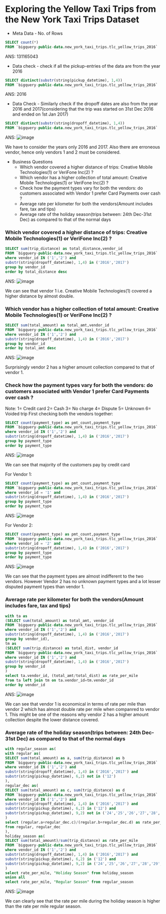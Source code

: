 # Exploring the Yellow Taxi Trips from the New York Taxi Trips Dataset

* Meta Data - No. of Rows
```sql
SELECT count(*)
FROM `bigquery-public-data.new_york_taxi_trips.tlc_yellow_trips_2016`
```
ANS: 131165043

* Data check - check if all the pickup-entries of the data are from the year 2016
```sql
SELECT distinct(substr(string(pickup_datetime), 1,4))
FROM `bigquery-public-data.new_york_taxi_trips.tlc_yellow_trips_2016`
```
ANS: 2016

* Data Check - Similarly check if the dropoff dates are also from the year 2016 and 2017(considering that the trip was started on 31st Dec 2016 and ended on 1st Jan 2017)
```sql
SELECT distinct(substr(string(dropoff_datetime), 1,4))
FROM `bigquery-public-data.new_york_taxi_trips.tlc_yellow_trips_2016`
```
ANS: ![image](https://user-images.githubusercontent.com/87647766/127478765-76359d0b-e77b-4bb1-ac15-5dfe08b2a287.png)

We have to consider the years only 2016 and 2017. Also there are erroneous vendor, hence only vendors 1 and 2 must be considered. 

* Business Questions
  *  Which vendor covered a higher distance of trips: Creative Mobile Technologies(1) or VeriFone Inc(2) ?
  *  Which vendor has a higher collection of total amount: Creative Mobile Technologies(1) or VeriFone Inc(2) ?
  *  Check how the payment types vary for both the vendors: do customers associated with Vendor 1 prefer Card Payments over cash ?
  *  Average rate per kilometer for both the vendors(Amount includes fare, tax and tips)
  *  Average rate of the holiday season(trips between: 24th Dec-31st Dec) as compared to that of the normal days

### Which vendor covered a higher distance of trips: Creative Mobile Technologies(1) or VeriFone Inc(2) ?
```sql
SELECT sum(trip_distance) as total_distance,vendor_id
FROM `bigquery-public-data.new_york_taxi_trips.tlc_yellow_trips_2016`
where vendor_id IN ('1','2') and
substr(string(dropoff_datetime), 1,4) in ('2016','2017')
group by vendor_id
order by total_distance desc
```
ANS:  ![image](https://user-images.githubusercontent.com/87647766/127479924-a39f4853-28d1-403d-9ee4-762e4ae225dc.png)

We can see that vendor 1 i.e. Creative Mobile Technologies(1) covered a higher distance by almost double.

### Which vendor has a higher collection of total amount: Creative Mobile Technologies(1) or VeriFone Inc(2) ?
```sql
SELECT sum(total_amount) as total_amt,vendor_id
FROM `bigquery-public-data.new_york_taxi_trips.tlc_yellow_trips_2016`
where vendor_id IN ('1','2') and
substr(string(dropoff_datetime), 1,4) in ('2016','2017')
group by vendor_id
order by total_amt desc
```
ANS: ![image](https://user-images.githubusercontent.com/87647766/127480341-063a5589-5f13-4b50-a67f-74ea6202e75a.png)

Surprisingly vendor 2 has a higher amount collection compared to that of vendor 1.

###  Check how the payment types vary for both the vendors: do customers associated with Vendor 1 prefer Card Payments over cash ?
Note:  1= Credit card 2= Cash 3= No charge 4= Dispute 5= Unknown 6= Voided trip
First checking both the vendors together:
```sql
SELECT count(payment_type) as pmt_count,payment_type
FROM `bigquery-public-data.new_york_taxi_trips.tlc_yellow_trips_2016`
where vendor_id IN ('1','2') and
substr(string(dropoff_datetime), 1,4) in ('2016','2017')
group by payment_type
order by payment_type
```
ANS:  ![image](https://user-images.githubusercontent.com/87647766/127481257-eb67baa8-6035-45b8-8458-14a5dc17bf4b.png)

We can see that majority of the customers pay by credit card

For Vendor 1:
```sql
SELECT count(payment_type) as pmt_count,payment_type
FROM `bigquery-public-data.new_york_taxi_trips.tlc_yellow_trips_2016`
where vendor_id = '1' and
substr(string(dropoff_datetime), 1,4) in ('2016','2017')
group by payment_type
order by payment_type
```
ANS:  ![image](https://user-images.githubusercontent.com/87647766/127481534-a6bc8c4f-76f0-4c11-ac58-b648a12c0fc8.png)

For Vendor 2: 
```sql
SELECT count(payment_type) as pmt_count,payment_type
FROM `bigquery-public-data.new_york_taxi_trips.tlc_yellow_trips_2016`
where vendor_id = '2' and
substr(string(dropoff_datetime), 1,4) in ('2016','2017')
group by payment_type
order by payment_type
```
ANS: ![image](https://user-images.githubusercontent.com/87647766/127481907-e566fef6-7a92-4788-ada6-4bdbd0a9594a.png)

We can see that the payment types are almost indifferent to the two vendors. However Vendor 2 has no unknown payment types and a lot lesser disputed payment types than vendor 1.

### Average rate per kilometer for both the vendors(Amount includes fare, tax and tips)
```sql
with ta as
(SELECT sum(total_amount) as total_amt, vendor_id
FROM `bigquery-public-data.new_york_taxi_trips.tlc_yellow_trips_2016`
where vendor_id IN ('1','2') and
substr(string(dropoff_datetime), 1,4) in ('2016','2017')
group by vendor_id),
tm as
(SELECT sum(trip_distance) as total_dist, vendor_id
FROM `bigquery-public-data.new_york_taxi_trips.tlc_yellow_trips_2016`
where vendor_id IN ('1','2') and
substr(string(dropoff_datetime), 1,4) in ('2016','2017')
group by vendor_id
)
select ta.vendor_id, (total_amt/total_dist) as rate_per_mile
from ta left join tm on ta.vendor_id=tm.vendor_id
order by vendor_id
```
ANS:  ![image](https://user-images.githubusercontent.com/87647766/127484387-01c75486-51a8-4d82-b0ec-f622b74700d7.png)

We can see that vendor 1 is economical in terms of rate per mile than vendor 2 which has almost double rate per mile when companred to vendor 1. This might be one of the reasons why vendor 2 has a higher amount collection despite the lower distance covered.

### Average rate of the holiday season(trips between: 24th Dec-31st Dec) as compared to that of the normal days
```sql
with regular_season as(
with regular as(
SELECT sum(total_amount) as a, sum(trip_distance) as b
FROM `bigquery-public-data.new_york_taxi_trips.tlc_yellow_trips_2016`
where vendor_id IN ('1','2') and
substr(string(dropoff_datetime), 1,4) in ('2016','2017') and
substr(string(pickup_datetime), 6,2) not in ('12')
),
regular_dec as(
SELECT sum(total_amount) as c, sum(trip_distance) as d
FROM `bigquery-public-data.new_york_taxi_trips.tlc_yellow_trips_2016`
where vendor_id IN ('1','2') and
substr(string(dropoff_datetime), 1,4) in ('2016','2017') and
substr(string(pickup_datetime), 6,2) in ('12') and
substr(string(pickup_datetime), 9,2) not in ('24','25','26','27','28','29','30','31')
)
select (regular.a+regular_dec.c)/(regular.b+regular_dec.d) as rate_per_mile
from regular, regular_dec
),
holiday_season as(
SELECT sum(total_amount)/sum(trip_distance) as rate_per_mile
FROM `bigquery-public-data.new_york_taxi_trips.tlc_yellow_trips_2016`
where vendor_id IN ('1','2') and
substr(string(dropoff_datetime), 1,4) in ('2016','2017') and
substr(string(pickup_datetime), 6,2) in ('12') and
substr(string(pickup_datetime), 9,2) in ('24','25','26','27','28','29','30','31')
)
select rate_per_mile, "Holiday Season" from holiday_season
union all
select rate_per_mile, "Regular Season" from regular_season 
```
ANS:  ![image](https://user-images.githubusercontent.com/87647766/127501158-c6d554e0-22ac-462f-bbf6-128e6d4e7f43.png)

We can clearly see that the rate per mile during the holiday season is higher than the rate per mile regular season.


